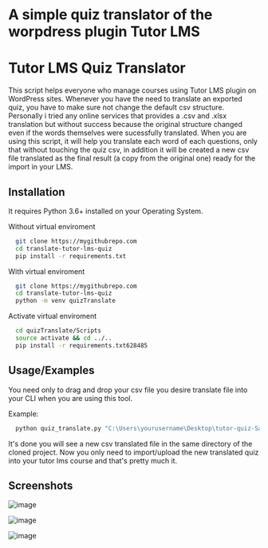 
A simple quiz translator of the worpdress plugin Tutor LMS
=======

# Tutor LMS Quiz Translator

This script helps everyone who manage courses using Tutor LMS plugin on WordPress sites.
Whenever you have the need to translate an exported quiz, you have to make sure not change the default csv structure. 
Personally i tried any online services that provides a .csv and .xlsx translation but without success because the original structure changed even if the words themselves were sucessfully translated.
When you are using this script, it will help you translate each word of each questions, only that without touching the quiz csv, in addition it will be created a new csv file translated as the final result (a copy from the original one) ready for the import in your LMS.


## Installation 

It requires Python 3.6+ installed on your Operating System.

Without virtual enviroment

```bash
  git clone https://mygithubrepo.com
  cd translate-tutor-lms-quiz
  pip install -r requirements.txt
```

With virtual enviroment

```bash
  git clone https://mygithubrepo.com
  cd translate-tutor-lms-quiz
  python -m venv quizTranslate
```   

Activate virtual enviroment

```bash
  cd quizTranslate/Scripts
  source activate && cd ../..
  pip install -r requirements.txt628485
```   
## Usage/Examples

You need only to drag and drop your csv file you desire translate file into your CLI when you are using this tool.

Example:

```bash
  python quiz_translate.py "C:\Users\yourusername\Desktop\tutor-quiz-Sample Quiz.csv"
```
It's done you will see a new csv translated file in the same directory of the cloned project.
Now you only need to import/upload the new translated quiz into your tutor lms course and that's pretty much it. 


## Screenshots

![image]('https://raw.githubusercontent.com/francesco-fortini/tutor-lms-quiz-translator/master/screenshots/original-csv.png')

![image]('https://raw.githubusercontent.com/francesco-fortini/tutor-lms-quiz-translator/master/screenshots/command-line-interf!ace.png')

![image]('https://raw.githubusercontent.com/francesco-fortini/tutor-lms-quiz-translator/master/screenshots/translated-csv.png')



